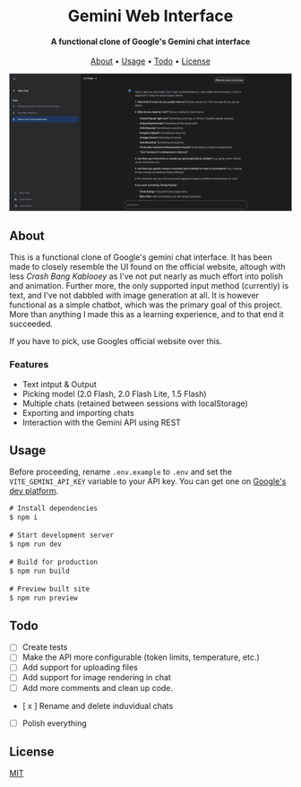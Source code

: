 <h1 align="center">
  <br>
  <br>
  Gemini Web Interface
  <br>
</h1>

<h4 align="center">A functional clone of Google's Gemini chat interface
<br>

</h4>

<p align="center">
  <a href="#about">About</a> •
  <a href="#usage">Usage</a> •
  <a href="#todo">Todo</a> •
  <a href="#license">License</a>
</p>
  <img src=screenshot.png>

## About

This is a functional clone of Google's gemini chat interface. It has been made to closely resemble the UI found on the official website, altough with less _Crash Bang Kablooey_ as I've not put nearly as much effort into polish and animation. Further more, the only supported input method (currently) is text, and I've not dabbled with image generation at all. It is however functional as a simple chatbot, which was the primary goal of this project. More than anything I made this as a learning experience, and to that end it succeeded.

If you have to pick, use Googles official website over this.

### Features

- Text intput & Output
- Picking model (2.0 Flash, 2.0 Flash Lite, 1.5 Flash)
- Multiple chats (retained between sessions with localStorage)
- Exporting and importing chats
- Interaction with the Gemini API using REST

## Usage

Before proceeding, rename `.env.example` to `.env` and set the `VITE_GEMINI_API_KEY` variable to your API key. You can get one on [Google's dev platform](https://ai.google.dev/gemini-api/docs/api-key).

```
# Install dependencies
$ npm i

# Start development server
$ npm run dev

# Build for production
$ npm run build

# Preview built site
$ npm run preview
```

## Todo

- [ ] Create tests
- [ ] Make the API more configurable (token limits, temperature, etc.)
- [ ] Add support for uploading files
- [ ] Add support for image rendering in chat
- [ ] Add more comments and clean up code.
- [ x ] Rename and delete induvidual chats
- [ ] Polish everything

## License

[MIT](./LICENSE)
